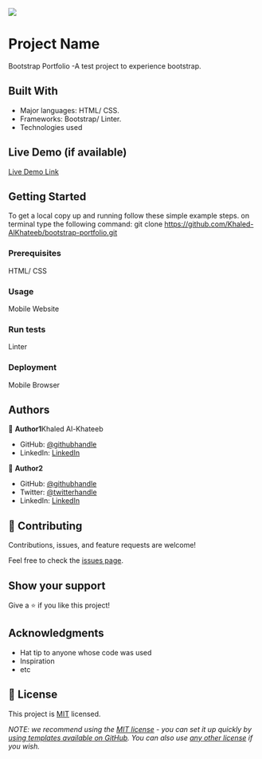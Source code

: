 ![](https://img.shields.io/badge/Microverse-blueviolet)

# Project Name
  Bootstrap Portfolio
  -A test project to experience bootstrap.


## Built With

- Major languages: HTML/ CSS.
- Frameworks: Bootstrap/ Linter. 
- Technologies used

## Live Demo (if available)

[Live Demo Link](https://livedemo.com)


## Getting Started

To get a local copy up and running follow these simple example steps.
on terminal type the following command:
git clone https://github.com/Khaled-AlKhateeb/bootstrap-portfolio.git


### Prerequisites
HTML/ CSS
### Usage
Mobile Website
### Run tests
Linter
### Deployment
Mobile Browser


## Authors

👤 **Author1**Khaled Al-Khateeb

- GitHub: [@githubhandle](https://github.com/Khaled-AlKhateeb)
- LinkedIn: [LinkedIn](https://www.linkedin.com/in/khaled-al-khateeb-3a1013247)

👤 **Author2**

- GitHub: [@githubhandle](https://github.com/githubhandle)
- Twitter: [@twitterhandle](https://twitter.com/twitterhandle)
- LinkedIn: [LinkedIn](https://linkedin.com/in/linkedinhandle)

## 🤝 Contributing

Contributions, issues, and feature requests are welcome!

Feel free to check the [issues page](../../issues/).

## Show your support

Give a ⭐️ if you like this project!

## Acknowledgments

- Hat tip to anyone whose code was used
- Inspiration
- etc

## 📝 License

This project is [MIT](./LICENSE) licensed.

_NOTE: we recommend using the [MIT license](https://choosealicense.com/licenses/mit/) - you can set it up quickly by [using templates available on GitHub](https://docs.github.com/en/communities/setting-up-your-project-for-healthy-contributions/adding-a-license-to-a-repository). You can also use [any other license](https://choosealicense.com/licenses/) if you wish._
